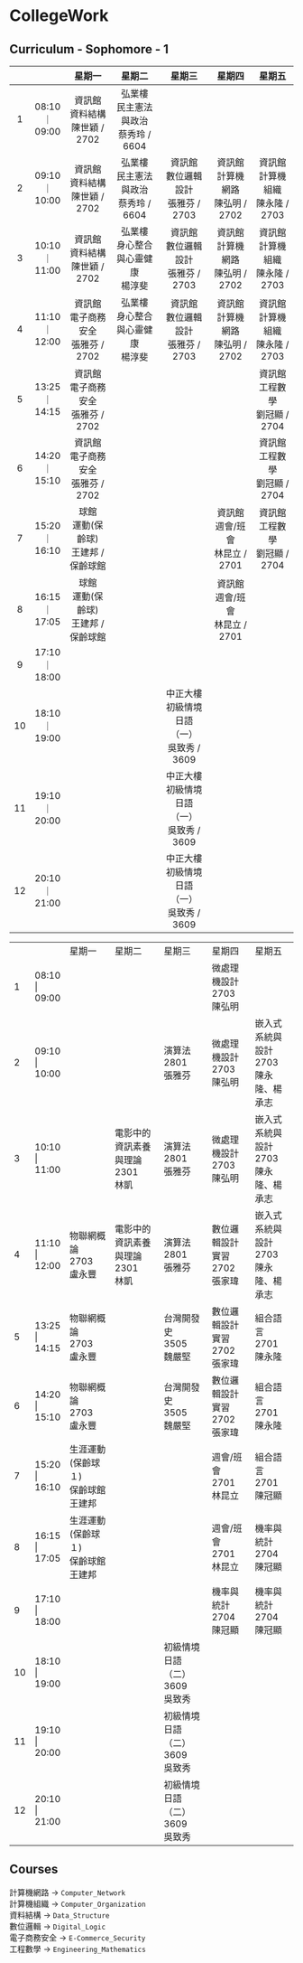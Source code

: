 # CollegeWork

## Curriculum - Sophomore - 1

|   |   |星期一|星期二|星期三|星期四|星期五|
|:---:|:---:|:---:|:---:|:---:|:---:|:---:|
|1|08:10<br />｜<br />09:00|資訊館<br />資料結構<br />陳世穎 / 2702|弘業樓<br />民主憲法與政治<br />蔡秀玲 / 6604||||
|2|09:10<br />｜<br />10:00|資訊館<br />資料結構<br />陳世穎 / 2702|弘業樓<br />民主憲法與政治<br />蔡秀玲 / 6604|資訊館<br />數位邏輯設計<br />張雅芬 / 2703|資訊館<br />計算機網路<br />陳弘明 / 2702|資訊館<br />計算機組織<br />陳永隆 / 2703|
|3|10:10<br />｜<br />11:00|資訊館<br />資料結構<br />陳世穎 / 2702|弘業樓<br />身心整合與心靈健康<br />楊淳斐|資訊館<br />數位邏輯設計<br />張雅芬 / 2703|資訊館<br />計算機網路<br />陳弘明 / 2702|資訊館<br />計算機組織<br />陳永隆 / 2703|
|4|11:10<br />｜<br />12:00|資訊館<br />電子商務安全<br />張雅芬 / 2702|弘業樓<br />身心整合與心靈健康<br />楊淳斐|資訊館<br />數位邏輯設計<br />張雅芬 / 2703|資訊館<br />計算機網路<br />陳弘明 / 2702|資訊館<br />計算機組織<br />陳永隆 / 2703|
|5|13:25<br />｜<br />14:15|資訊館<br />電子商務安全<br />張雅芬 / 2702|   |   |   |資訊館<br />工程數學<br />劉冠顯 / 2704|
|6|14:20<br />｜<br />15:10|資訊館<br />電子商務安全<br />張雅芬 / 2702|   |   |   |資訊館<br />工程數學<br />劉冠顯 / 2704|
|7|15:20<br />｜<br />16:10|球館<br />運動(保齡球)<br />王建邦 / 保齡球館|   |   |資訊館<br />週會/班會<br />林昆立 / 2701|資訊館<br />工程數學<br />劉冠顯 / 2704|
|8|16:15<br />｜<br />17:05|球館<br />運動(保齡球)<br />王建邦 / 保齡球館|   |   |資訊館<br />週會/班會<br />林昆立 / 2701|   |
|9|17:10<br />｜<br />18:00|   |   |   |   |   |
|10|18:10<br />｜<br />19:00|   |   |中正大樓<br />初級情境日語（一）<br />吳致秀 / 3609|   |   |
|11|19:10<br />｜<br />20:00|   |   |中正大樓<br />初級情境日語（一）<br />吳致秀 / 3609|   |   |
|12|20:10<br />｜<br />21:00|   |   |中正大樓<br />初級情境日語（一）<br />吳致秀 / 3609|   |   |


<table>
    <tobdy>
        <tr>
            <td></td>
            <td></td>
            <td>星期一</td>
            <td>星期二</td>
            <td>星期三</td>
            <td>星期四</td>
            <td>星期五</td>
        </tr>
        <tr>
            <td>1</td>
            <td>
                08:10<br />
                |<br />
                09:00
            </td>
            <td></td>
            <td></td>
            <td></td>
            <td>
                微處理機設計<br />
                2703<br />
                陳弘明
            </td>
            <td></td>
        </tr>
        <tr>
            <td>2</td>
            <td>
                09:10<br />
                |<br />
                10:00
            </td>
            <td></td>
            <td></td>
            <td>
                演算法<br />
                2801<br />
                張雅芬
            </td>
            <td>
                微處理機設計<br />
                2703<br />
                陳弘明
            </td>
            <td>
                嵌入式系統與設計<br />
                2703<br />
                陳永隆、楊承志
            </td>
        </tr>
        <tr>
            <td>3</td>
            <td>
                10:10<br />
                |<br />
                11:00
            </td>
            <td></td>
            <td>
                電影中的資訊素養與理論<br />
                2301<br />
                林凱
            </td>
            <td>
                演算法<br />
                2801<br />
                張雅芬
            </td>
            <td>
                微處理機設計<br />
                2703<br />
                陳弘明
            </td>
            <td>
                嵌入式系統與設計<br />
                2703<br />
                陳永隆、楊承志
            </td>
        </tr>
        <tr>
            <td>4</td>
            <td>
                11:10<br />
                |<br />
                12:00
            </td>
            <td>
                物聯網概論<br />
                2703<br />
                盧永豐
            </td>
            <td>
                電影中的資訊素養與理論<br />
                2301<br />
                林凱
            </td>
            <td>
                演算法<br />
                2801<br />
                張雅芬
            </td>
            <td>
                數位邏輯設計實習<br />
                2702<br />
                張家瑋
            </td>
            <td>
                嵌入式系統與設計<br />
                2703<br />
                陳永隆、楊承志
            </td>
        </tr>
        <tr>
            <td>5</td>
            <td>
                13:25<br />
                |<br />
                14:15
            </td>
            <td>
                物聯網概論<br />
                2703<br />
                盧永豐
            </td>
            <td></td>
            <td>
                台灣開發史<br />
                3505<br />
                魏嚴堅
            </td>
            <td>
                數位邏輯設計實習<br />
                2702<br />
                張家瑋
            </td>
            <td>
                組合語言<br />
                2701<br />
                陳永隆
            </td>
        </tr>
        <tr>
            <td>6</td>
            <td>
                14:20<br />
                |<br />
                15:10
            </td>
            <td>
                物聯網概論<br />
                2703<br />
                盧永豐
            </td>
            <td></td>
            <td>
                台灣開發史<br />
                3505<br />
                魏嚴堅
            </td>
            <td>
                數位邏輯設計實習<br />
                2702<br />
                張家瑋
            </td>
            <td>
                組合語言<br />
                2701<br />
                陳永隆
            </td>
        </tr>
        <tr>
            <td>7</td>
            <td>
                15:20<br />
                |<br />
                16:10
            </td>
            <td>
                生涯運動 (保齡球１)<br />
                保齡球館<br />
                王建邦
            </td>
            <td></td>
            <td></td>
            <td>
                週會/班會<br />
                2701<br />
                林昆立
            </td>
            <td>
                組合語言<br />
                2701<br />
                陳冠顯
            </td>
        </tr>
        <tr>
            <td>8</td>
            <td>
                16:15<br />
                |<br />
                17:05
            </td>
            <td>
                生涯運動 (保齡球１)<br />
                保齡球館<br />
                王建邦
            </td>
            <td></td>
            <td></td>
            <td>
                週會/班會<br />
                2701<br />
                林昆立
            </td>
            <td>
                機率與統計<br />
                2704<br />
                陳冠顯
            </td>
        </tr>
        <tr>
            <td>9</td>
            <td>
                17:10<br />
                |<br />
                18:00
            </td>
            <td></td>
            <td></td>
            <td></td>
            <td>
                機率與統計<br />
                2704<br />
                陳冠顯
            </td>
            <td>
                機率與統計<br />
                2704<br />
                陳冠顯
            </td>
        </tr>
        <tr>
            <td>10</td>
            <td>
                18:10<br />
                |<br />
                19:00
            </td>
            <td></td>
            <td></td>
            <td>
                初級情境日語（二）<br />
                3609<br />
                吳致秀
            </td>
            <td></td>
            <td></td>
        </tr>
        <tr>
            <td>11</td>
            <td>
                19:10<br />
                |<br />
                20:00
            </td>
            <td></td>
            <td></td>
            <td>
                初級情境日語（二）<br />
                3609<br />
                吳致秀
            </td>
            <td></td>
            <td></td>
        </tr>
        <tr>
            <td>12</td>
            <td>
                20:10<br />
                |<br />
                21:00
            </td>
            <td></td>
            <td></td>
            <td>
                初級情境日語（二）<br />
                3609<br />
                吳致秀
            </td>
            <td></td>
            <td></td>
        </tr>
    </tobdy>
</table>

## Courses

計算機網路 -> `Computer_Network`<br />
計算機組織 -> `Computer_Organization`<br />
資料結構 -> `Data_Structure`<br />
數位邏輯 -> `Digital_Logic`<br />
電子商務安全 -> `E-Commerce_Security`<br />
工程數學 -> `Engineering_Mathematics`<br />

